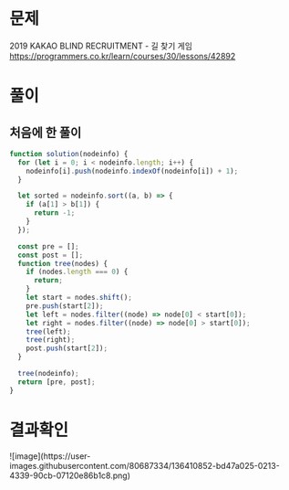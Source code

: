 <h1>문제</h1>

2019 KAKAO BLIND RECRUITMENT - 길 찾기 게임  
https://programmers.co.kr/learn/courses/30/lessons/42892 

<h1>풀이</h1>
<h2>처음에 한 풀이</h2>

```jsx
function solution(nodeinfo) {
  for (let i = 0; i < nodeinfo.length; i++) {
    nodeinfo[i].push(nodeinfo.indexOf(nodeinfo[i]) + 1);
  }

  let sorted = nodeinfo.sort((a, b) => {
    if (a[1] > b[1]) {
      return -1;
    }
  });

  const pre = [];
  const post = [];
  function tree(nodes) {
    if (nodes.length === 0) {
      return;
    }
    let start = nodes.shift();
    pre.push(start[2]);
    let left = nodes.filter((node) => node[0] < start[0]);
    let right = nodes.filter((node) => node[0] > start[0]);
    tree(left);
    tree(right);
    post.push(start[2]);
  }

  tree(nodeinfo);
  return [pre, post];
}
```

<h1>결과확인</h1>
![image](https://user-images.githubusercontent.com/80687334/136410852-bd47a025-0213-4339-90cb-07120e86b1c8.png)
